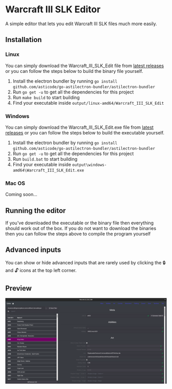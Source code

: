 # Warcraft III SLK Editor

A simple editor that lets you edit Warcraft III SLK files much more easily.

## Installation

### Linux

You can simply download the Warcraft_III_SLK_Edit file from [latest releases](https://github.com/runi95/wc3-slk-edit-electron/releases/latest) or you can follow the steps below to build the binary file yourself.
1. Install the electron bundler by running `go install github.com/asticode/go-astilectron-bundler/astilectron-bundler
`
2. Run `go get -u` to get all the dependencies for this project
3. Run `make build` to start building
4. Find your executable inside `output/linux-amd64/Warcraft_III_SLK_Edit`

### Windows

You can simply download the Warcraft_III_SLK_Edit.exe file from [latest releases](https://github.com/runi95/wc3-slk-edit-electron/releases/latest) or you can follow the steps below to build the executable yourself.
1. Install the electron bundler by running `go install github.com/asticode/go-astilectron-bundler/astilectron-bundler
`
2. Run `go get -u` to get all the dependencies for this project
3. Run `build.bat` to start building
4. Find your executable inside `output\windows-amd64\Warcraft_III_SLK_Edit.exe`

### Mac OS

Coming soon...

## Running the editor

If you've downloaded the executable or the binary file then everything should work out of the box. If you do not want to download the binaries then you can follow the steps above to compile the program yourself

## Advanced inputs

You can show or hide advanced inputs that are rarely used by clicking the :lock: and :unlock: icons at the top left corner.

## Preview

![Preview Image](/images/Preview-Image-1.png)
